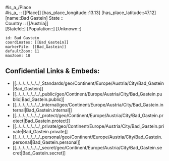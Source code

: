 ﻿---
location: [47.12,13.13] 
mapzoom: [7,12] 
mapmarker: city 
type: City
tags:
- geo/City


SpocWebEntityId: 28963
isDeleted: false
confidential: public

---
#is_a_/Place  
#is_a_ :: [[Place]] 
[has_place_longitude::13.13] 
[has_place_latitude::47.12] 
[name::Bad Gastein] 
State ::  
Country :: [[Austria]]  
[StateId::] 
[Population::] 
[Unknown::] 


```leaflet
id: Bad Gastein
coordinates: [[Bad_Gastein]] 
markerFile: [[Bad_Gastein]] 
defaultZoom: 11 
maxZoom: 18
```


## Confidential Links & Embeds: 
- [[../../../../../../_Standards/geo/Continent/Europe/Austria/City/Bad_Gastein|Bad_Gastein]] 
- [[../../../../../../_public/geo/Continent/Europe/Austria/City/Bad_Gastein.public|Bad_Gastein.public]] 
- [[../../../../../../_internal/geo/Continent/Europe/Austria/City/Bad_Gastein.internal|Bad_Gastein.internal]] 
- [[../../../../../../_protect/geo/Continent/Europe/Austria/City/Bad_Gastein.protect|Bad_Gastein.protect]] 
- [[../../../../../../_private/geo/Continent/Europe/Austria/City/Bad_Gastein.private|Bad_Gastein.private]] 
- [[../../../../../../_personal/geo/Continent/Europe/Austria/City/Bad_Gastein.personal|Bad_Gastein.personal]] 
- [[../../../../../../_secret/geo/Continent/Europe/Austria/City/Bad_Gastein.secret|Bad_Gastein.secret]] 
